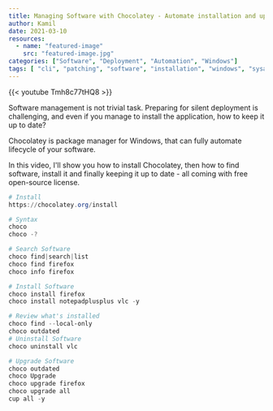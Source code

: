 ```yaml
---
title: Managing Software with Chocolatey - Automate installation and updates of your applications
author: Kamil
date: 2021-03-10
resources:
  - name: "featured-image"
    src: "featured-image.jpg"
categories: ["Software", "Deployment", "Automation", "Windows"]
tags: [ "cli", "patching", "software", "installation", "windows", "sysadmin", "automation"]
---
```


{{< youtube Tmh8c77tHQ8 >}}

Software management is not trivial task. Preparing for silent deployment is challenging, and even if you manage to install the application, how to keep it up to date?

Chocolatey is package manager for Windows, that can fully automate lifecycle of your software.

In this video, I'll show you how to install Chocolatey, then how to find software, install it and finally keeping it up to date - all coming with free open-source license.

```ps1
# Install 
https://chocolatey.org/install

# Syntax
choco 
choco -?

# Search Software
choco find|search|list
choco find firefox
choco info firefox

# Install Software
choco install firefox
choco install notepadplusplus vlc -y

# Review what's installed
choco find --local-only
choco outdated
# Uninstall Software
choco uninstall vlc

# Upgrade Software
choco outdated
choco Upgrade
choco upgrade firefox
choco upgrade all
cup all -y
```
